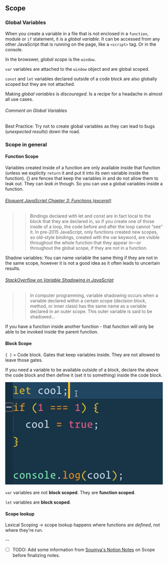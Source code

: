 ## Scope

### Global Variables

When you create a variable in a file that is not enclosed in a `function`, module or `if` statement, it is a *global variable*.
It can be accessed from any other JavaScript that is running on the page, like a `<script>` tag. Or in the console. 

In the browswer, *global scope* is the `window`.

`var` variables are attached to the `window` object and are global scoped.

`const` and `let` variables declared outside of a code block are also globally scoped but they are not attached.

Making *global variables* is _discouraged_. Is a recipe for a headache in almost all use cases. 

###### Comment on Global Variables
Best Practice:  Try not to create global variables as they can lead to bugs (_unexpected results_) down the road.

### Scope in general
#### Function Scope
Variables created inside of a function are only available inside that function (unless we explicity `return` it and put it into its own variable inside the function). {} are fences that keep the variables in and do not allow them to leak out. They can _leak in_ though. So you can use a global variables inside a function. 


###### [Eloquent JavaScript Chapter 3: Functions (excerpt)][2]
>>Bindings declared with let and const are in fact local to the block that they are declared in, so if you create one of those inside of a loop, the code before and after the loop cannot “see” it. In pre-2015 JavaScript, only functions created new scopes, so old-style bindings, created with the var keyword, are visible throughout the whole function that they appear in—or throughout the global scope, if they are not in a function.

Shadow variables: You can name variable the same thing if they are not in the same scope, however it is not a good idea as it often leads to uncertain results. 

###### [StackOverflow on Variable Shadowing in JavaScript][1]
>>In computer programming, variable shadowing occurs when a variable declared within a certain scope (decision block, method, or inner class) has the same name as a variable declared in an outer scope. This outer variable is said to be shadowed...


If you have a function inside another function - that function will only be able to be invoked inside the parent function. 

#### Block Scope
`{ }` = Code block. Gates that keep variables inside. They are not allowed to leave those gates. 

If you need a variable to be available outside of a block, declare the above the code block and then define it (set it to something) inside the code block. 

![Variable Above A Code Block](variable-above-if-statement.png)

`var` variables are not **block scoped**. They are **function scoped**.

`let` variables are **block scoped**.

#### Scope lookup
Lexical Scoping -> scope lookup happens where functions are _defined_, not where they're run.

--
- [ ] TODO: Add some information from [Soumya's Notion Notes][3] on Scope before finalizing notes.



[1]: https://stackoverflow.com/questions/11901427/an-example-of-variable-shadowing-in-javascript
[2]: https://eloquentjavascript.net/03_functions.html
[3]: https://www.notion.so/Beginner-JavaScript-e2ef045754d14e96b93791f638bbcaf6